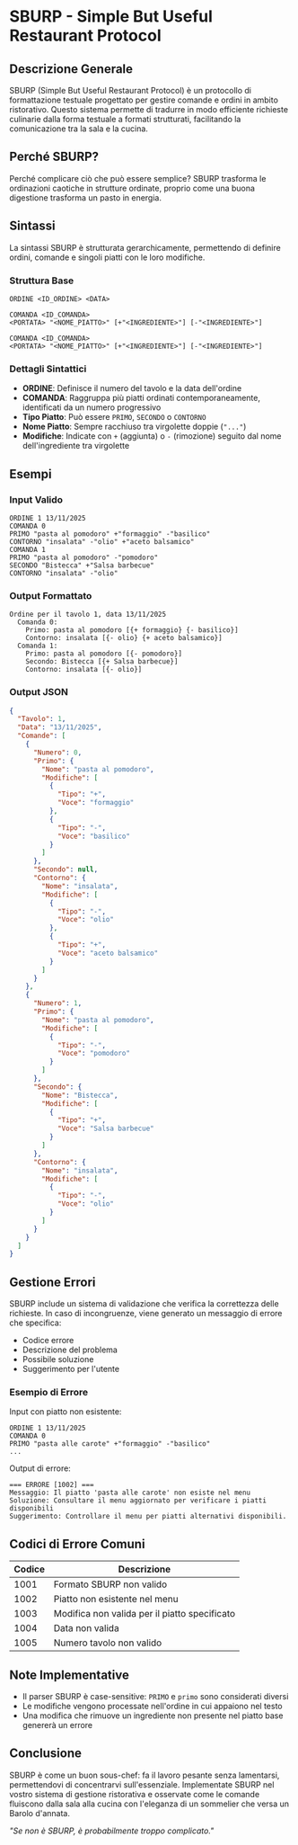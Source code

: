 # SBURP - Simple But Useful Restaurant Protocol

## Descrizione Generale

SBURP (Simple But Useful Restaurant Protocol) è un protocollo di formattazione testuale progettato per gestire comande e ordini in ambito ristorativo. Questo sistema permette di tradurre in modo efficiente richieste culinarie dalla forma testuale a formati strutturati, facilitando la comunicazione tra la sala e la cucina.

## Perché SBURP?

Perché complicare ciò che può essere semplice? SBURP trasforma le ordinazioni caotiche in strutture ordinate, proprio come una buona digestione trasforma un pasto in energia.

## Sintassi

La sintassi SBURP è strutturata gerarchicamente, permettendo di definire ordini, comande e singoli piatti con le loro modifiche.

### Struttura Base

```
ORDINE <ID_ORDINE> <DATA>

COMANDA <ID_COMANDA>
<PORTATA> "<NOME_PIATTO>" [+"<INGREDIENTE>"] [-"<INGREDIENTE>"]

COMANDA <ID_COMANDA>
<PORTATA> "<NOME_PIATTO>" [+"<INGREDIENTE>"] [-"<INGREDIENTE>"]
```

### Dettagli Sintattici

- **ORDINE**: Definisce il numero del tavolo e la data dell'ordine
- **COMANDA**: Raggruppa più piatti ordinati contemporaneamente, identificati da un numero progressivo
- **Tipo Piatto**: Può essere `PRIMO`, `SECONDO` o `CONTORNO`
- **Nome Piatto**: Sempre racchiuso tra virgolette doppie (`"..."`)
- **Modifiche**: Indicate con `+` (aggiunta) o `-` (rimozione) seguito dal nome dell'ingrediente tra virgolette

## Esempi

### Input Valido

```
ORDINE 1 13/11/2025
COMANDA 0
PRIMO "pasta al pomodoro" +"formaggio" -"basilico"
CONTORNO "insalata" -"olio" +"aceto balsamico"
COMANDA 1
PRIMO "pasta al pomodoro" -"pomodoro"
SECONDO "Bistecca" +"Salsa barbecue"
CONTORNO "insalata" -"olio"
```

### Output Formattato

```
Ordine per il tavolo 1, data 13/11/2025
  Comanda 0:
    Primo: pasta al pomodoro [{+ formaggio} {- basilico}]
    Contorno: insalata [{- olio} {+ aceto balsamico}]
  Comanda 1:
    Primo: pasta al pomodoro [{- pomodoro}]
    Secondo: Bistecca [{+ Salsa barbecue}]
    Contorno: insalata [{- olio}]
```

### Output JSON

```json
{
  "Tavolo": 1,
  "Data": "13/11/2025",
  "Comande": [
    {
      "Numero": 0,
      "Primo": {
        "Nome": "pasta al pomodoro",
        "Modifiche": [
          {
            "Tipo": "+",
            "Voce": "formaggio"
          },
          {
            "Tipo": "-",
            "Voce": "basilico"
          }
        ]
      },
      "Secondo": null,
      "Contorno": {
        "Nome": "insalata",
        "Modifiche": [
          {
            "Tipo": "-",
            "Voce": "olio"
          },
          {
            "Tipo": "+",
            "Voce": "aceto balsamico"
          }
        ]
      }
    },
    {
      "Numero": 1,
      "Primo": {
        "Nome": "pasta al pomodoro",
        "Modifiche": [
          {
            "Tipo": "-",
            "Voce": "pomodoro"
          }
        ]
      },
      "Secondo": {
        "Nome": "Bistecca",
        "Modifiche": [
          {
            "Tipo": "+",
            "Voce": "Salsa barbecue"
          }
        ]
      },
      "Contorno": {
        "Nome": "insalata",
        "Modifiche": [
          {
            "Tipo": "-",
            "Voce": "olio"
          }
        ]
      }
    }
  ]
}
```

## Gestione Errori

SBURP include un sistema di validazione che verifica la correttezza delle richieste. In caso di incongruenze, viene generato un messaggio di errore che specifica:

- Codice errore
- Descrizione del problema
- Possibile soluzione
- Suggerimento per l'utente

### Esempio di Errore

Input con piatto non esistente:
```
ORDINE 1 13/11/2025
COMANDA 0
PRIMO "pasta alle carote" +"formaggio" -"basilico"
...
```

Output di errore:
```
=== ERRORE [1002] ===
Messaggio: Il piatto 'pasta alle carote' non esiste nel menu
Soluzione: Consultare il menu aggiornato per verificare i piatti disponibili
Suggerimento: Controllare il menu per piatti alternativi disponibili.
```

## Codici di Errore Comuni

| Codice | Descrizione |
|--------|-------------|
| 1001   | Formato SBURP non valido |
| 1002   | Piatto non esistente nel menu |
| 1003   | Modifica non valida per il piatto specificato |
| 1004   | Data non valida |
| 1005   | Numero tavolo non valido |

## Note Implementative

- Il parser SBURP è case-sensitive: `PRIMO` e `primo` sono considerati diversi
- Le modifiche vengono processate nell'ordine in cui appaiono nel testo
- Una modifica che rimuove un ingrediente non presente nel piatto base genererà un errore

## Conclusione

SBURP è come un buon sous-chef: fa il lavoro pesante senza lamentarsi, permettendovi di concentrarvi sull'essenziale. Implementate SBURP nel vostro sistema di gestione ristorativa e osservate come le comande fluiscono dalla sala alla cucina con l'eleganza di un sommelier che versa un Barolo d'annata.

*"Se non è SBURP, è probabilmente troppo complicato."*
